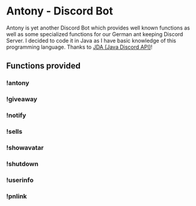 [faq]: https://github.com/deso85/Antony/wiki
[faq-shield]: https://img.shields.io/badge/Wiki-FAQ-blue.svg

# Antony - Discord Bot
Antony is yet another Discord Bot which provides well known functions as well as some specialized functions for our German ant keeping Discord Server. I decided to code it in Java as I have basic knowledge of this programming language. Thanks to [JDA (Java Discord API)](https://github.com/DV8FromTheWorld/JDA)!

## Functions provided
### !antony
### !giveaway
### !notify
### !sells
### !showavatar
### !shutdown
### !userinfo
### !pnlink
